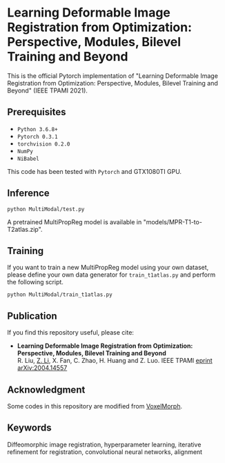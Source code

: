 # Learning Deformable Image Registration from Optimization: Perspective, Modules, Bilevel Training and Beyond

This is the official Pytorch implementation of "Learning Deformable Image Registration from Optimization: Perspective, Modules, Bilevel Training and Beyond" (IEEE TPAMI 2021).

<!-- ![Alt text](pipeline.png) -->


## Prerequisites
- `Python 3.6.8+`
- `Pytorch 0.3.1`
- `torchvision 0.2.0`
- `NumPy`
- `NiBabel`

This code has been tested with `Pytorch` and GTX1080TI GPU.


## Inference
```
python MultiModal/test.py 
```
A pretrained MultiPropReg model is available in "models/MPR-T1-to-T2atlas.zip".

## Training
If you want to train a new MultiPropReg model using your own dataset, please define your own data generator for `train_t1atlas.py` and perform the following script.
```
python MultiModal/train_t1atlas.py
```

## Publication
If you find this repository useful, please cite:

- **Learning Deformable Image Registration from Optimization: Perspective, Modules, Bilevel Training and Beyond**  
R. Liu, [Z. Li](https://alison-brie.github.io/), X. Fan, C. Zhao, H. Huang and Z. Luo. IEEE TPAMI [eprint arXiv:2004.14557](https://arxiv.org/abs/2004.14557)

## Acknowledgment
Some codes in this repository are modified from [VoxelMorph](https://github.com/voxelmorph/voxelmorph).

## Keywords
Diffeomorphic image registration, hyperparameter learning, iterative refinement for registration, convolutional neural networks, alignment
